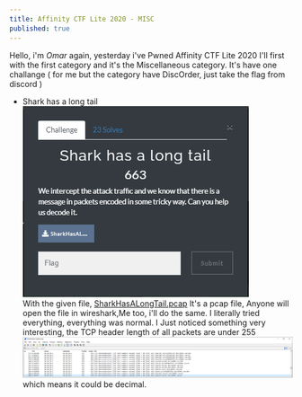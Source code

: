 ```yaml
---
title: Affinity CTF Lite 2020 - MISC
published: true
---
```

Hello, i'm *Omar* again, yesterday i've Pwned Affinity CTF Lite 2020
I'll first with the first category and it's the Miscellaneous category.
It's have one challange ( for me but the category have DiscOrder, just take the flag from discord )
- Shark has a long tail
![](/../../assets/affctf/sharkchallange.png)<br>
With the given file, [SharkHasALongTail.pcap](https://github.com/omakmoh/omakmoh.github.io/blob/main/assets/affctf/SharkHasALongTail.pcap) It's a pcap file,
Anyone will open the file in wireshark,Me too, i'll do the same.
I literally tried everything, everything was normal.
I Just noticed something very interesting, the TCP header length of all packets are under 255
![](/../../assets/affctf/packetslen.png)<br>
which means it could be decimal.
